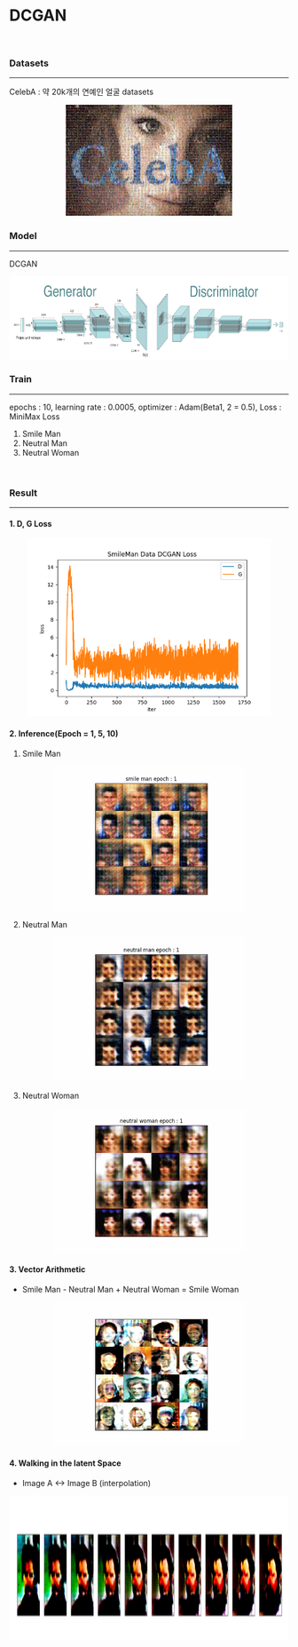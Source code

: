 # DCGAN
<br/>

### Datasets
-------------------
CelebA : 약 20k개의 연예인 얼굴 datasets

<p align="center">
  <img src="./result/celeba.jfif" width="300" height="200"/>
</p>

### Model
-------------------
DCGAN
<p align="center">
  <img src="./result/model.png" width="700" height="150"/>
</p>


### Train
-------------------
epochs : 10, learning rate : 0.0005, optimizer : Adam(Beta1, 2 = 0.5), Loss : MiniMax Loss <br>
1. Smile Man
2. Neutral Man
3. Neutral Woman

<br/>

### Result
-------------------
#### 1. D, G Loss
<p align="center">
  <img src="./result/SmileMan.png" width="440" height="320"/>
</p>

#### 2. Inference(Epoch = 1, 5, 10)
1. Smile Man
<p align="center">
  <img src="./result/smile_man_epoch.gif" width="350" height="260"/>
</p>

2. Neutral Man
<p align="center">
  <img src="./result/neutral_man_epoch.gif" width="350" height="260"/>
</p>

3. Neutral Woman
<p align="center">
  <img src="./result/neutral_woman_epoch.gif" width="350" height="260"/>
</p>

#### 3. Vector Arithmetic
* Smile Man - Neutral Man + Neutral Woman = Smile Woman
<p align="center">
  <img src="./result/vector arithmetic.gif" width="350" height="260"/>
</p>

#### 4. Walking in the latent Space
* Image A <-> Image B (interpolation)
<p align="center">
  <img src="./result/Walking in the latent Space.png" width="700" height="260"/>
</p>
